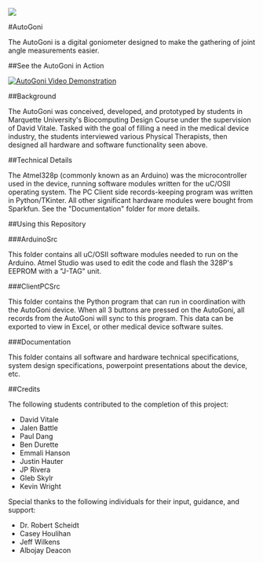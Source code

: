 ![](https://c1.staticflickr.com/5/4170/34052339760_4a80fe05f5_z.jpg)

#AutoGoni

The AutoGoni is a digital goniometer designed to make the gathering of joint angle measurements easier.

##See the AutoGoni in Action

[![AutoGoni Video Demonstration](https://c1.staticflickr.com/3/2866/33594629674_bba5082603_z.jpg)](https://www.youtube.com/watch?v=PIq4bduV_98 "AutoGoni Video Demonstration")

##Background

The AutoGoni was conceived, developed, and prototyped by students in Marquette University's Biocomputing Design Course under the supervision of David Vitale. Tasked with the goal of filling a need in the medical device industry, the students interviewed various Physical Therapists, then designed all hardware and software functionality seen above.

##Technical Details

The Atmel328p (commonly known as an Arduino) was the microcontroller used in the device, running software modules written for the uC/OSII operating system. The PC Client side records-keeping program was written in Python/TKinter. All other significant hardware modules were bought from Sparkfun. See the "Documentation" folder for more details.

##Using this Repository

###ArduinoSrc

This folder contains all uC/OSII software modules needed to run on the Arduino. Atmel Studio was used to edit the code and flash the 328P's EEPROM with a "J-TAG" unit.

###ClientPCSrc

This folder contains the Python program that can run in coordination with the AutoGoni device. When all 3 buttons are pressed on the AutoGoni, all records from the AutoGoni will sync to this program. This data can be exported to view in Excel, or other medical device software suites.

###Documentation

This folder contains all software and hardware technical specifications, system design specifications, powerpoint presentations about the device, etc.

##Credits

The following students contributed to the completion of this project:

* David Vitale
* Jalen Battle
* Paul Dang
* Ben Durette
* Emmali Hanson
* Justin Hauter
* JP Rivera
* Gleb Skylr
* Kevin Wright

Special thanks to the following individuals for their input, guidance, and support:

* Dr. Robert Scheidt
* Casey Houlihan
* Jeff Wilkens
* Albojay Deacon
